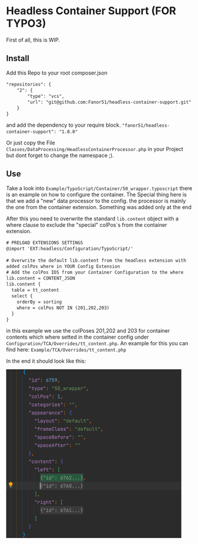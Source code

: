 # Headless Container Support (FOR TYPO3)
First of all, this is WIP. 

## Install 
Add this Repo to your root composer.json 
```
"repositories": {
    "2": {
        "type": "vcs",
        "url": "git@github.com:Fanor51/headless-container-support.git"
    }
}
```
and add the dependency to your require block.
``
"fanor51/headless-container-support": "1.0.0"
``

Or just copy the File ``Classes/DataProcessing/HeadlessContainerProcessor.php`` in your Project but dont forget to change the namespace ;).

## Use 
Take a look into ``Example/TypoScript/Container/50_wrapper.typoscript`` there is an example on how to configure the container. 
The Special thing here is that we add a "new" data processor to the config. the processor is mainly the one from the container extension. Something was added only at the end

After this you need to overwrite the standard ``lib.content`` object with a where clause to exclude the "special" colPos´s from the container extension.
```
# PRELOAD EXTENSIONS SETTINGS
@import 'EXT:headless/Configuration/TypoScript/'

# Overwrite the default lib.content from the headless extension with added colPos where in YOUR Config Extension
# Add the colPos IDS from your Container Configuration to the where
lib.content = CONTENT_JSON
lib.content {
  table = tt_content
  select {
    orderBy = sorting
    where = colPos NOT IN (201,202,203)
  }
}
```

in this example we use the colPoses 201,202 and 203 for container contents which where setted in the container config under ``Configuration/TCA/Overrides/tt_content.php``.
An example for this you can find here: ``Example/TCA/Overrides/tt_content.php``

In the end it should look like this:

![image description](Docs/Assets/img.png)

